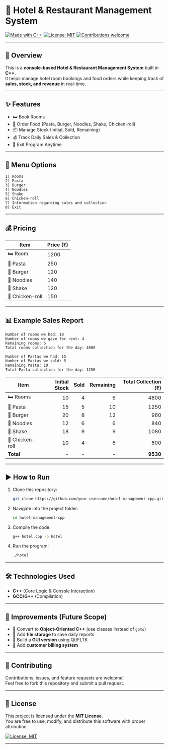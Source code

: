 # 🏨 Hotel & Restaurant Management System

[![Made with C++](https://img.shields.io/badge/Made%20with-C++-blue.svg)](https://isocpp.org/)
[![License: MIT](https://img.shields.io/badge/License-MIT-green.svg)](LICENSE)
[![Contributions welcome](https://img.shields.io/badge/Contributions-Welcome-brightgreen.svg?style=flat)](#-contributing)

---

## 📌 Overview
This is a **console-based Hotel & Restaurant Management System** built in **C++**.  
It helps manage hotel room bookings and food orders while keeping track of **sales, stock, and revenue** in real-time.  

---

## ✨ Features
- 🛏️ Book Rooms  
- 🍝 Order Food (Pasta, Burger, Noodles, Shake, Chicken-roll)  
- 📦 Manage Stock (Initial, Sold, Remaining)  
- 💰 Track Daily Sales & Collection  
- 🚪 Exit Program Anytime  

---

## 📖 Menu Options
```text
1) Rooms
2) Pasta
3) Burger
4) Noodles
5) Shake
6) Chicken-roll
7) Information regarding sales and collection
8) Exit
```

---

## 💰 Pricing
| Item          | Price (₹) |
|---------------|-----------|
| 🛏️ Room       | 1200      |
| 🍝 Pasta      | 250       |
| 🍔 Burger     | 120       |
| 🍜 Noodles    | 140       |
| 🥤 Shake      | 120       |
| 🍗 Chicken-roll | 150     |

---

## 📊 Example Sales Report
```text
Number of rooms we had: 10
Number of rooms we gave for rent: 4
Remaining rooms: 6
Total rooms collection for the day: 4800

Number of Pastas we had: 15
Number of Pastas we sold: 5
Remaining Pasta: 10
Total Pasta collection for the day: 1250
```

| Item          | Initial Stock | Sold | Remaining | Total Collection (₹) |
|---------------|--------------:|-----:|----------:|----------------------:|
| 🛏️ Rooms      | 10            | 4    | 6         | 4800                  |
| 🍝 Pasta      | 15            | 5    | 10        | 1250                  |
| 🍔 Burger     | 20            | 8    | 12        | 960                   |
| 🍜 Noodles    | 12            | 6    | 6         | 840                   |
| 🥤 Shake      | 18            | 9    | 9         | 1080                  |
| 🍗 Chicken-roll | 10          | 4    | 6         | 600                   |
| **Total**     | -             | -    | -         | **9530**              |

---

## ▶️ How to Run
1. Clone this repository:
   ```bash
   git clone https://github.com/your-username/hotel-management-cpp.git
   ```
2. Navigate into the project folder:
   ```bash
   cd hotel-management-cpp
   ```
3. Compile the code:
   ```bash
   g++ hotel.cpp -o hotel
   ```
4. Run the program:
   ```bash
   ./hotel
   ```

---

## 🛠️ Technologies Used
- **C++** (Core Logic & Console Interaction)
- **GCC/G++** (Compilation)

---

## 📌 Improvements (Future Scope)
- 🔹 Convert to **Object-Oriented C++** (use classes instead of `goto`)  
- 🔹 Add **file storage** to save daily reports  
- 🔹 Build a **GUI version** using Qt/FLTK  
- 🔹 Add **customer billing system**  

---

## 🤝 Contributing
Contributions, issues, and feature requests are welcome!  
Feel free to fork this repository and submit a pull request.  

---

## 📜 License
This project is licensed under the **MIT License**.  
You are free to use, modify, and distribute this software with proper attribution.  

[![License: MIT](https://img.shields.io/badge/License-MIT-green.svg)](LICENSE)

---

